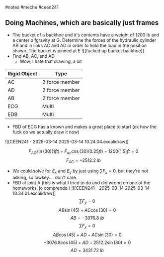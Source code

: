 #notes #meche  #ceen241
## Doing Machines, which are basically just frames
- The bucket of a backhoe and it's contents have a weight of 1200 lb and a center o fgravity at G. Determine the forces of the hydraulic cylinder AB and in links AC and AD in order to hold the load in the position shown. The bucket is pinned at E
![[fucked up bucket backhoe]]
- Find AB, AC, and AD
	- Wow, I hate that drawing, a lot

| Rigid Object | Type           |
| ------------ | -------------- |
| AC           | 2 force member |
| AD           | 2 force member |
| AB           | 2 force member |
| ECG          | Multi          |
| EDB          | Multi          |
- FBD of ECG has a known and makes a great place to start (ok how the fuck do we actually draw it now)

![[CEEN241 - 2025-03-14 2025-03-14 10.24.04.excalidraw]]

$$
F_{AC}\sin(30)(1ft) + F_{ac}\cos(30)(0.25ft) - 1200(1.5)ft = 0
$$
$$
F_{AC}=+2512.2 \ lb
$$
- We could solve for $E_{x}$ and $E_{y}$ by just using $\sum F_{x}=0$, but they're not asking, so lowkey.... don't care.
- FBD at joint A (this is what I tried to do and did wrong on one of the homeworks. jo comprendo.)
![[CEEN241 - 2025-03-14 2025-03-14 10.34.01.excalidraw]]
$$
\sum F_{y}=0
$$
$$
AB\sin(45)+AC\cos(30)=0
$$
$$
AB = -3076.8 \ lb
$$
$$
\sum F_{x}=0
$$
$$
AB\cos(45) + AD - AC\sin(30)= 0 
$$
$$
-3076.8 \cos(45) + AD - 2512.2\sin(30)=0
$$
$$
AD = 3431.72 \ lb
$$
